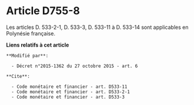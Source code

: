 # Article D755-8

Les articles D. 533-2-1, D. 533-3, D. 533-11 à D. 533-14 sont applicables en Polynésie française.

**Liens relatifs à cet article**

	**Modifié par**:

	  - Décret n°2015-1362 du 27 octobre 2015 - art. 6

	**Cite**:

	  - Code monétaire et financier - art. D533-11
	  - Code monétaire et financier - art. D533-2-1
	  - Code monétaire et financier - art. D533-3
